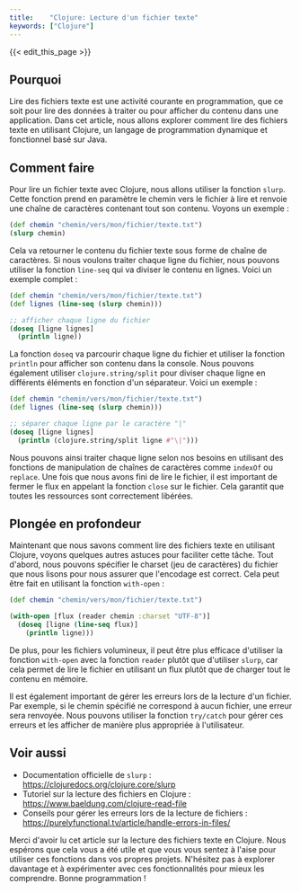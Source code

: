 ```yaml
---
title:    "Clojure: Lecture d'un fichier texte"
keywords: ["Clojure"]
---
```


{{< edit_this_page >}}

## Pourquoi

Lire des fichiers texte est une activité courante en programmation, que ce soit pour lire des données à traiter ou pour afficher du contenu dans une application. Dans cet article, nous allons explorer comment lire des fichiers texte en utilisant Clojure, un langage de programmation dynamique et fonctionnel basé sur Java.

## Comment faire

Pour lire un fichier texte avec Clojure, nous allons utiliser la fonction `slurp`. Cette fonction prend en paramètre le chemin vers le fichier à lire et renvoie une chaîne de caractères contenant tout son contenu. Voyons un exemple :

```Clojure
(def chemin "chemin/vers/mon/fichier/texte.txt")
(slurp chemin)
```

Cela va retourner le contenu du fichier texte sous forme de chaîne de caractères. Si nous voulons traiter chaque ligne du fichier, nous pouvons utiliser la fonction `line-seq` qui va diviser le contenu en lignes. Voici un exemple complet :

```Clojure
(def chemin "chemin/vers/mon/fichier/texte.txt")
(def lignes (line-seq (slurp chemin)))

;; afficher chaque ligne du fichier
(doseq [ligne lignes]
  (println ligne))
```

La fonction `doseq` va parcourir chaque ligne du fichier et utiliser la fonction `println` pour afficher son contenu dans la console. Nous pouvons également utiliser `clojure.string/split` pour diviser chaque ligne en différents éléments en fonction d'un séparateur. Voici un exemple :

```Clojure
(def chemin "chemin/vers/mon/fichier/texte.txt")
(def lignes (line-seq (slurp chemin)))

;; séparer chaque ligne par le caractère "|"
(doseq [ligne lignes]
  (println (clojure.string/split ligne #"\|")))
```

Nous pouvons ainsi traiter chaque ligne selon nos besoins en utilisant des fonctions de manipulation de chaînes de caractères comme `indexOf` ou `replace`. Une fois que nous avons fini de lire le fichier, il est important de fermer le flux en appelant la fonction `close` sur le fichier. Cela garantit que toutes les ressources sont correctement libérées.

## Plongée en profondeur

Maintenant que nous savons comment lire des fichiers texte en utilisant Clojure, voyons quelques autres astuces pour faciliter cette tâche. Tout d'abord, nous pouvons spécifier le charset (jeu de caractères) du fichier que nous lisons pour nous assurer que l'encodage est correct. Cela peut être fait en utilisant la fonction `with-open` :

```Clojure
(def chemin "chemin/vers/mon/fichier/texte.txt")

(with-open [flux (reader chemin :charset "UTF-8")]
  (doseq [ligne (line-seq flux)]
    (println ligne)))
```

De plus, pour les fichiers volumineux, il peut être plus efficace d'utiliser la fonction `with-open` avec la fonction `reader` plutôt que d'utiliser `slurp`, car cela permet de lire le fichier en utilisant un flux plutôt que de charger tout le contenu en mémoire.

Il est également important de gérer les erreurs lors de la lecture d'un fichier. Par exemple, si le chemin spécifié ne correspond à aucun fichier, une erreur sera renvoyée. Nous pouvons utiliser la fonction `try/catch` pour gérer ces erreurs et les afficher de manière plus appropriée à l'utilisateur.

## Voir aussi

- Documentation officielle de `slurp` : https://clojuredocs.org/clojure.core/slurp
- Tutoriel sur la lecture des fichiers en Clojure : https://www.baeldung.com/clojure-read-file
- Conseils pour gérer les erreurs lors de la lecture de fichiers : https://purelyfunctional.tv/article/handle-errors-in-files/

Merci d'avoir lu cet article sur la lecture des fichiers texte en Clojure. Nous espérons que cela vous a été utile et que vous vous sentez à l'aise pour utiliser ces fonctions dans vos propres projets. N'hésitez pas à explorer davantage et à expérimenter avec ces fonctionnalités pour mieux les comprendre. Bonne programmation !
